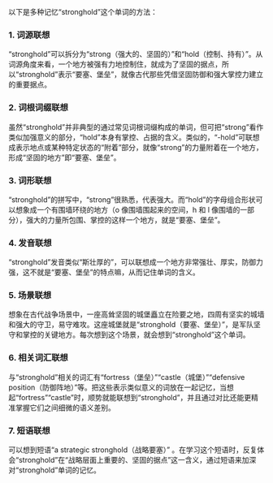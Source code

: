 以下是多种记忆“stronghold”这个单词的方法：
### 1. 词源联想
“stronghold”可以拆分为“strong（强大的、坚固的）”和“hold（控制、持有）”。从词源角度来看，一个地方被强有力地控制住，就成为了坚固的据点，所以“stronghold”表示“要塞、堡垒”，就像古代那些凭借坚固防御和强大掌控力建立的重要据点。
### 2. 词根词缀联想
虽然“stronghold”并非典型的通过常见词根词缀构成的单词，但可把“strong”看作类似加强意义的部分，“hold”本身有掌控、占据的含义。类似的，“-hold”可联想成表示地点或某种特定状态的“附着”部分，就像“strong”的力量附着在一个地方，形成“坚固的地方”即“要塞、堡垒”。
### 3. 词形联想
“stronghold”的拼写中，“strong”很熟悉，代表强大。而“hold”的字母组合形状可以想象成一个有围墙环绕的地方（o 像围墙围起来的空间，h 和 l 像围墙的一部分），强大的力量所包围、掌控的这样一个地方，就是“要塞、堡垒”。
### 4. 发音联想
“stronghold”发音类似“斯壮厚的”，可以联想成一个地方非常强壮、厚实，防御力强，这不就是“要塞、堡垒”的特点嘛，从而记住单词的含义。
### 5. 场景联想
想象在古代战争场景中，一座高耸坚固的城堡矗立在险要之地，四周有坚实的城墙和强大的守卫，易守难攻。这座城堡就是“stronghold（要塞、堡垒）”，是军队坚守和掌控的关键地方。每次想到这个场景，就会想到“stronghold”这个单词。
### 6. 相关词汇联想
与“stronghold”相关的词汇有“fortress（堡垒）”“castle（城堡）”“defensive position（防御阵地）”等。把这些表示类似意义的词放在一起记忆，当想起“fortress”“castle”时，顺势就能联想到“stronghold”，并且通过对比还能更精准掌握它们之间细微的语义差别。
### 7. 短语联想
可以想到短语“a strategic stronghold（战略要塞）” 。在学习这个短语时，反复体会“stronghold”在“战略层面上重要的、坚固的据点”这一含义，通过短语来加深对“stronghold”单词的记忆。 
